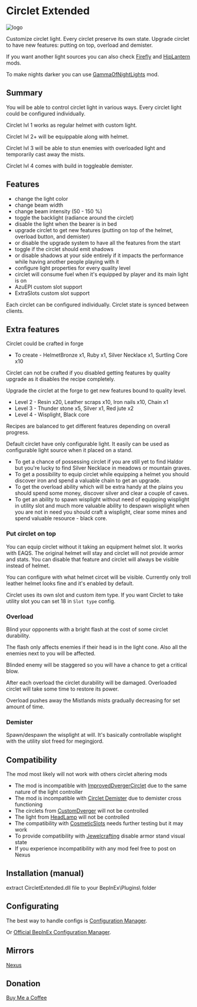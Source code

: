 # Circlet Extended
![logo](https://staticdelivery.nexusmods.com/mods/3667/images/2617/2617-1701650283-1050290249.png)

Customize circlet light. Every circlet preserve its own state. Upgrade circlet to have new features: putting on top, overload and demister.

If you want another light sources you can also check [Firefly](https://thunderstore.io/c/valheim/p/shudnal/Firefly/) and [HipLantern](https://thunderstore.io/c/valheim/p/shudnal/HipLantern/) mods.

To make nights darker you can use [GammaOfNightLights](https://thunderstore.io/c/valheim/p/shudnal/GammaOfNightLights/) mod.

## Summary

You will be able to control circlet light in various ways. Every circlet light could be configured individually.

Circlet lvl 1 works as regular helmet with custom light.

Circlet lvl 2+ will be equippable along with helmet.

Circlet lvl 3 will be able to stun enemies with overloaded light and temporarily cast away the mists.

Circlet lvl 4 comes with build in toggleable demister.

## Features
* change the light color
* change beam width
* change beam intensity (50 - 150 %)
* toggle the backlight (radiance around the circlet)
* disable the light when the bearer is in bed
* upgrade circlet to get new features (putting on top of the helmet, overload button, and demister)
* or disable the upgrade system to have all the features from the start
* toggle if the circlet should emit shadows
* or disable shadows at your side entirely if it impacts the performance while having another people playing with it
* configure light properties for every quality level
* circlet will consume fuel when it's equipped by player and its main light is on
* AzuEPI custom slot support
* ExtraSlots custom slot support

Each circlet can be configured individually. Circlet state is synced between clients.

## Extra features
Circlet could be crafted in forge
* To create - HelmetBronze x1, Ruby x1, Silver Necklace x1, Surtling Core x10

Circlet can not be crafted if you disabled getting features by quality upgrade as it disables the recipe completely.

Upgrade the circlet at the forge to get new features bound to quality level.
* Level 2 - Resin x20, Leather scraps x10, Iron nails x10, Chain x1
* Level 3 - Thunder stone x5, Silver x1, Red jute x2
* Level 4 - Wisplight, Black core

Recipes are balanced to get different features depending on overall progress.

Default circlet have only configurable light. It easily can be used as configurable light source when it placed on a stand.

* To get a chance of possessing circlet if you are still yet to find Haldor but you're lucky to find Silver Necklace in meadows or mountain graves.
* To get a possibility to equip circlet while equipping a helmet you should discover iron and spend a valuable chain to get an upgrade.
* To get the overload ability which will be extra handy at the plains you should spend some money, discover silver and clear a couple of caves.
* To get an ability to spawn wisplight without need of equipping wisplight in utility slot and much more valuable ability to despawn wisplight when you are not in need you should craft a wisplight, clear some mines and spend valuable resource - black core.

### Put circlet on top

You can equip circlet without it taking an equipment helmet slot. It works with EAQS. The original helmet will stay and circlet will not provide armor and stats. You can disable that feature and circlet will always be visible instead of helmet.

You can configure with what helmet circet will be visible. Currently only troll leather helmet looks fine and it's enabled by default.

Circlet uses its own slot and custom item type. If you want Circlet to take utility slot you can set 18 in `Slot type` config.

### Overload
Blind your opponents with a bright flash at the cost of some circlet durability. 

The flash only affects enemies if their head is in the light cone. Also all the enemies next to you will be affected.

Blinded enemy will be staggered so you will have a chance to get a critical blow.

After each overload the circlet durability will be damaged. Overloaded circlet will take some time to restore its power.

Overload pushes away the Mistlands mists gradually decreasing for set amount of time.

### Demister

Spawn/despawn the wisplight at will. It's basically controllable wisplight with the utility slot freed for megingjord.

## Compatibility
The mod most likely will not work with others circlet altering mods
* The mod is incompatible with [ImprovedDvergerCirclet](https://valheim.thunderstore.io/package/RandyKnapp/ImprovedDvergerCirclet/) due to the same nature of the light controller
* The mod is incompatible with [Circlet Demister](https://valheim.thunderstore.io/package/Azumatt/Circlet_Demister/) due to demister cross functioning
* The circlets from [CustomDverger](https://valheim.thunderstore.io/package/OdinPlus/CustomDverger/) will not be controlled
* The light from [HeadLamp](https://valheim.thunderstore.io/package/Alpus/HeadLamp/) will not be controlled
* The compatibility with [CosmeticSlots](https://valheim.thunderstore.io/package/Frogger/CosmeticSlots/) needs further testing but it may work
* To provide compatibility with [Jewelcrafting](https://thunderstore.io/c/valheim/p/Smoothbrain/Jewelcrafting/) disable armor stand visual state
* If you experience incompatibility with any mod feel free to post on Nexus

## Installation (manual)
extract CircletExtended.dll file to your BepInEx\Plugins\ folder

## Configurating
The best way to handle configs is [Configuration Manager](https://thunderstore.io/c/valheim/p/shudnal/ConfigurationManager/).

Or [Official BepInEx Configuration Manager](https://valheim.thunderstore.io/package/Azumatt/Official_BepInEx_ConfigurationManager/).

## Mirrors
[Nexus](https://www.nexusmods.com/valheim/mods/2617)

## Donation
[Buy Me a Coffee](https://buymeacoffee.com/shudnal)